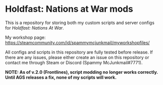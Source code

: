 # Holdfast: Nations at War mods
This is a repository for storing both my custom scripts and server configs for *Holdfast: Nations At War*.

My workshop page: https://steamcommunity.com/id/spammymcjunkmail/myworkshopfiles/

All configs and scripts in this repository are fully tested before release. If there are any issues, please either create an issue on this repository or contact me through Steam or Discord (Spammy McJunkmail#7771).

**NOTE: As of v.2.0 (Frontlines), script modding no longer works correctly. Until AGS releases a fix, none of my scripts will work.**
